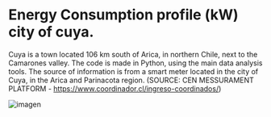 # Energy Consumption profile (kW) city of cuya.

Cuya is a town located 106 km south of Arica, in northern Chile, next to the Camarones valley. The code is made in Python, using the main data analysis tools. The source of information is from a smart meter located in the city of Cuya, in the Arica and Parinacota region. (SOURCE: CEN MESSURAMENT PLATFORM  - https://www.coordinador.cl/ingreso-coordinados/)



![imagen](https://github.com/user-attachments/assets/caf40722-e0cc-4e75-a0df-c0b66405b7c1)

